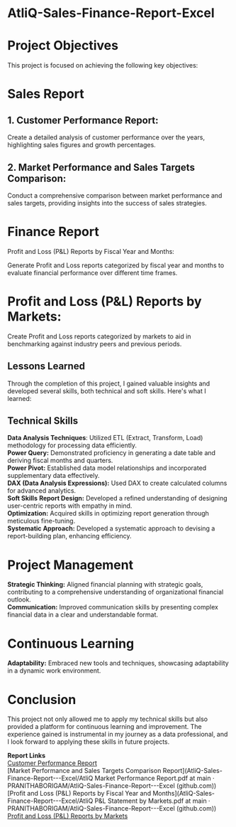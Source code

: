 # AtliQ-Sales-Finance-Report-Excel

# Project Objectives
This project is focused on achieving the following key objectives:

# Sales Report
## 1. Customer Performance Report:

Create a detailed analysis of customer performance over the years, highlighting sales figures and growth percentages.
## 2. Market Performance and Sales Targets Comparison:

Conduct a comprehensive comparison between market performance and sales targets, providing insights into the success of sales strategies.
# Finance Report
Profit and Loss (P&L) Reports by Fiscal Year and Months:

Generate Profit and Loss reports categorized by fiscal year and months to evaluate financial performance over different time frames.
# Profit and Loss (P&L) Reports by Markets:

Create Profit and Loss reports categorized by markets to aid in benchmarking against industry peers and previous periods.
## Lessons Learned
Through the completion of this project, I gained valuable insights and developed several skills, both technical and soft skills. Here's what I learned:

## Technical Skills
**Data Analysis Techniques**: Utilized ETL (Extract, Transform, Load) methodology for processing data efficiently.  
**Power Query:** Demonstrated proficiency in generating a date table and deriving fiscal months and quarters.  
**Power Pivot:** Established data model relationships and incorporated supplementary data effectively.  
**DAX (Data Analysis Expressions):** Used DAX to create calculated columns for advanced analytics.  
**Soft Skills**
**Report Design:** Developed a refined understanding of designing user-centric reports with empathy in mind.  
**Optimization:** Acquired skills in optimizing report generation through meticulous fine-tuning.  
**Systematic Approach:** Developed a systematic approach to devising a report-building plan, enhancing efficiency.  
# Project Management
**Strategic Thinking:** Aligned financial planning with strategic goals, contributing to a comprehensive understanding of organizational financial outlook.  
**Communication:** Improved communication skills by presenting complex financial data in a clear and understandable format.  
# Continuous Learning
**Adaptability:** Embraced new tools and techniques, showcasing adaptability in a dynamic work environment.  
# Conclusion
This project not only allowed me to apply my technical skills but also provided a platform for continuous learning and improvement. The experience gained is instrumental in my journey as a data professional, and I look forward to applying these skills in future projects.

**Report Links**  
[Customer Performance Report](https://github.com/PRANITHABORIGAM/AtliQ-Sales-Finance-Report---Excel/blob/main/AtliQ%20Customer%20Performance%20Report.pdf)  
[Market Performance and Sales Targets Comparison Report](AtliQ-Sales-Finance-Report---Excel/AtliQ Market Performance Report.pdf at main · PRANITHABORIGAM/AtliQ-Sales-Finance-Report---Excel (github.com))  
[Profit and Loss (P&L) Reports by Fiscal Year and Months](AtliQ-Sales-Finance-Report---Excel/AtliQ P&L Statement by Markets.pdf at main · PRANITHABORIGAM/AtliQ-Sales-Finance-Report---Excel (github.com))  
[Profit and Loss (P&L) Reports by Markets](https://github.com/PRANITHABORIGAM/AtliQ-Sales-Finance-Report---Excel/blob/main/AtliQ%20P%26L%20Statement%20by%20Months.pdf)  
